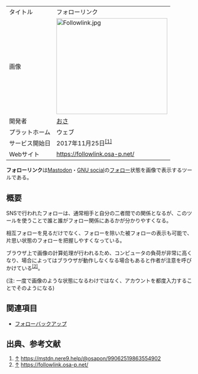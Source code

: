 <div>

|                |                                                                                                                                                                                                                                                                                                            |
|----------------|------------------------------------------------------------------------------------------------------------------------------------------------------------------------------------------------------------------------------------------------------------------------------------------------------------|
| タイトル       | フォローリンク                                                                                                                                                                                                                                                                                             |
| 画像           | [<img src="/images/thumb/5/5c/Followlink.jpg/300px-Followlink.jpg" srcset="/images/thumb/5/5c/Followlink.jpg/450px-Followlink.jpg 1.5x, /images/thumb/5/5c/Followlink.jpg/600px-Followlink.jpg 2x" width="300" height="260" alt="Followlink.jpg" />](/%E3%83%95%E3%82%A1%E3%82%A4%E3%83%AB:Followlink.jpg) |
| 開発者         | [おさ](/%E3%81%8A%E3%81%95 "おさ")                                                                                                                                                                                                                                                                         |
| プラットホーム | ウェブ                                                                                                                                                                                                                                                                                                     |
| サービス開始日 | 2017年11月25日<sup>[\[1\]](#cite_note-.E5.85.AC.E9.96.8B.E5.91.8A.E7.9F.A5-1)</sup>                                                                                                                                                                                                                        |
| Webサイト      | <a href="https://followlink.osa-p.net/" rel="nofollow">https://followlink.osa-p.net/</a>                                                                                                                                                                                                                   |

  

**フォローリンク**は[Mastodon](/%E3%83%9E%E3%82%B9%E3%83%88%E3%83%89%E3%83%B3 "マストドン")・[GNU social](/GNU_social "GNU social")の[フォロー](/%E3%83%95%E3%82%A9%E3%83%AD%E3%83%BC "フォロー")状態を画像で表示するツールである。

## 概要

SNSで行われたフォローは、通常相手と自分の二者間での関係となるが、このツールを使うことで誰と誰がフォロー関係にあるかが分かりやすくなる。

相互フォローを見るだけでなく、フォローを除いた被フォローの表示も可能で、片思い状態のフォローを把握しやすくなっている。

ブラウザ上で画像の計算処理が行われるため、コンピュータの負荷が非常に高くなり、場合によってはブラウザが動作しなくなる場合もあると作者が注意を呼びかけている<sup>[\[2\]](#cite_note-2)</sup>。

(注: 一度で画像のような状態になるわけではなく、アカウントを都度入力することでそのようになる)

## 関連項目

-   [フォローバックアップ](/%E3%83%95%E3%82%A9%E3%83%AD%E3%83%BC%E3%83%90%E3%83%83%E3%82%AF%E3%82%A2%E3%83%83%E3%83%97 "フォローバックアップ")

## 出典、参考文献

<div>

1.  [↑](#cite_ref-.E5.85.AC.E9.96.8B.E5.91.8A.E7.9F.A5_1-0) <a href="https://mstdn.nere9.help/@osapon/99062519863554902" rel="nofollow">https://mstdn.nere9.help/@osapon/99062519863554902</a>
2.  [↑](#cite_ref-2) <a href="https://followlink.osa-p.net/" rel="nofollow">https://followlink.osa-p.net/</a>

</div>

</div>
